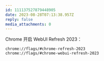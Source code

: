 ```yaml
---
id: 111137527879448905
date: 2023-08-28T07:13:38.957Z
reply: false
media_attachments: 0
---
```


Chrome 开启 WebUI Refresh 2023：
    
    
    chrome://flags/#chrome-refresh-2023
    chrome://flags/#chrome-webui-refresh-2023
    

